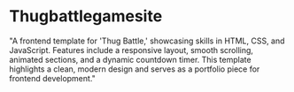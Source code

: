 # Thugbattlegamesite
"A frontend template for 'Thug Battle,' showcasing skills in HTML, CSS, and JavaScript. Features include a responsive layout, smooth scrolling, animated sections, and a dynamic countdown timer. This template highlights a clean, modern design and serves as a portfolio piece for frontend development."
